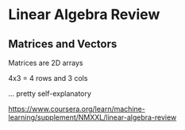 # Linear Algebra Review


## Matrices and Vectors

Matrices are 2D arrays

4x3 = 4 rows and 3 cols

... pretty self-explanatory

https://www.coursera.org/learn/machine-learning/supplement/NMXXL/linear-algebra-review


